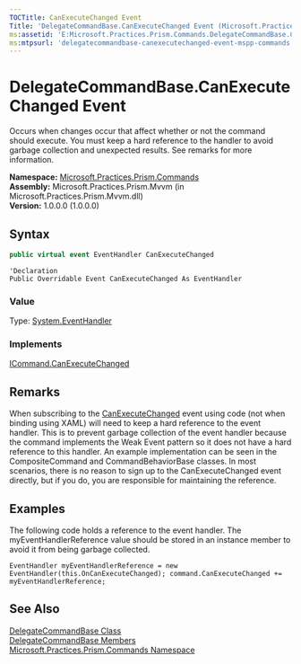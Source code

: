```yaml
---
TOCTitle: CanExecuteChanged Event
Title: 'DelegateCommandBase.CanExecuteChanged Event (Microsoft.Practices.Prism.Commands)'
ms:assetid: 'E:Microsoft.Practices.Prism.Commands.DelegateCommandBase.CanExecuteChanged'
ms:mtpsurl: 'delegatecommandbase-canexecutechanged-event-mspp-commands.md'
---
```


# DelegateCommandBase.CanExecuteChanged Event

Occurs when changes occur that affect whether or not the command should execute. You must keep a hard reference to the handler to avoid garbage collection and unexpected results. See remarks for more information.

**Namespace:** [Microsoft.Practices.Prism.Commands](/patterns-practices/reference/mspp-commands-namespace)  
**Assembly:** Microsoft.Practices.Prism.Mvvm (in Microsoft.Practices.Prism.Mvvm.dll)  
**Version:** 1.0.0.0 (1.0.0.0)

## Syntax

```C#
public virtual event EventHandler CanExecuteChanged
```

```VB
'Declaration
Public Overridable Event CanExecuteChanged As EventHandler
```

### Value

Type: [System.EventHandler](http://msdn.microsoft.com/en-us/library/xhb70ccc)

### Implements

[ICommand.CanExecuteChanged](http://msdn.microsoft.com/en-us/library/ms523106)

## Remarks

 When subscribing to the [CanExecuteChanged](http://msdn.microsoft.com/en-us/library/ms523106) event using code (not when binding using XAML) will need to keep a hard reference to the event handler. This is to prevent garbage collection of the event handler because the command implements the Weak Event pattern so it does not have a hard reference to this handler. An example implementation can be seen in the CompositeCommand and CommandBehaviorBase classes. In most scenarios, there is no reason to sign up to the CanExecuteChanged event directly, but if you do, you are responsible for maintaining the reference.

## Examples

The following code holds a reference to the event handler. The myEventHandlerReference value should be stored in an instance member to avoid it from being garbage collected. 
 
```
EventHandler myEventHandlerReference = new EventHandler(this.OnCanExecuteChanged); command.CanExecuteChanged += myEventHandlerReference;
```

## See Also

[DelegateCommandBase Class](/patterns-practices/reference/delegatecommandbase-class-mspp-commands)  
[DelegateCommandBase Members](/patterns-practices/reference/delegatecommandbase-members-mspp-commands)  
[Microsoft.Practices.Prism.Commands Namespace](/patterns-practices/reference/mspp-commands-namespace)